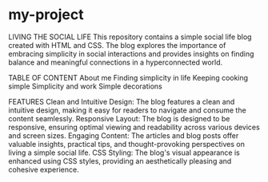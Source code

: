 # my-project
LIVING THE SOCIAL LIFE
This repository contains a simple social life blog created with HTML and CSS. The blog explores the importance of embracing simplicity
in social interactions and provides insights on finding balance and meaningful connections in a hyperconnected world.

TABLE OF CONTENT
About me
Finding simplicity in life
Keeping cooking simple
Simplicity and work
Simple decorations

FEATURES
Clean and Intuitive Design: The blog features a clean and intuitive design, making it easy for readers to navigate and consume the content seamlessly.
Responsive Layout: The blog is designed to be responsive, ensuring optimal viewing and readability across various devices and screen sizes.
Engaging Content: The articles and blog posts offer valuable insights, practical tips, and thought-provoking perspectives on living a simple social life.
CSS Styling: The blog's visual appearance is enhanced using CSS styles, providing an aesthetically pleasing and cohesive experience.
